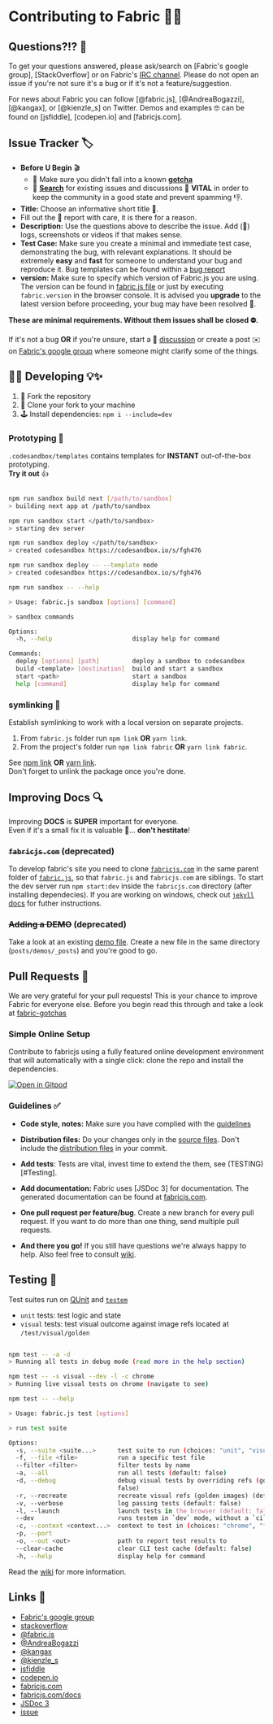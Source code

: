 # Contributing to Fabric 🎉🥳


## Questions?!? 🧐

To get your questions answered, please ask/search on [Fabric's google group], [StackOverflow] or on Fabric's [IRC channel](irc://irc.freenode.net/#fabric.js).
Please do not open an issue if you're not sure it's a bug or if it's not a feature/suggestion.

For news about Fabric you can follow [@fabric.js], [@AndreaBogazzi], [@kangax], or [@kienzle_s] on Twitter.
Demos and examples 🤓 can be found on [jsfiddle], [codepen.io] and [fabricjs.com].


## Issue Tracker 🏷️

- **Before U Begin** 🎬
  - 📌 Make sure you didn't fall into a known [**gotcha**](http://fabricjs.com/fabric-gotchas)
  - 🔎 [**Search**](https://github.com/fabricjs/fabric.js/search?q=&ref=cmdform&type=Issues) for existing issues and discussions 🔋 **VITAL** in order to keep the community in a good state and prevent spamming 👎.
- **Title:** 
   Choose an informative short title 🧿.
- Fill out the 🐛 report with care, it is there for a reason.
- **Description:** 
   Use the questions above to describe the issue. Add (📎) logs, screenshots or videos if that makes sense.
- **Test Case:** 
   Make sure you create a minimal and immediate test case, demonstrating the bug, with relevant explanations. It should be extremely **easy** and **fast** for someone to understand your bug and reproduce it. Bug templates can be found within a [bug report](https://github.com/fabricjs/fabric.js/issues/new?assignees=&labels=&template=bug_report.md)
- **version:** 
   Make sure to specify which version of Fabric.js you are using. The version can be found in [fabric.js file](https://github.com/fabricjs/fabric.js/blob/master/dist/fabric.js#L5) or just by executing `fabric.version` in the browser console. It is advised you **upgrade** to the latest version before proceeding, your bug may have been resolved 🦋.

**These are minimal requirements. Without them issues shall be closed ⛔.**

If it's not a bug **OR** if you're unsure, start a 🤠 [discussion](https://github.com/fabricjs/fabric.js/discussions) or create a post ✉️ on [Fabric's google group](groups.google.com/forum/?fromgroups#!forum/fabricjs) where someone might clarify some of the things.



## 🚧🎢 Developing 💡✨

1. 🍴 Fork the repository
1. 💾 Clone your fork to your machine
1. 🕹️ Install dependencies: `npm i --include=dev`

### Prototyping 🧭
`.codesandbox/templates` contains templates for **INSTANT** out-of-the-box prototyping.\
**Try it out** 👍

```bash

npm run sandbox build next [/path/to/sandbox]
> building next app at /path/to/sandbox

npm run sandbox start </path/to/sandbox>
> starting dev server

npm run sandbox deploy </path/to/sandbox>
> created codesandbox https://codesandbox.io/s/fgh476

npm run sandbox deploy -- --template node
> created codesandbox https://codesandbox.io/s/fgh476

npm run sandbox -- --help

> Usage: fabric.js sandbox [options] [command]

> sandbox commands

Options:
  -h, --help                      display help for command

Commands:
  deploy [options] [path]         deploy a sandbox to codesandbox
  build <template> [destination]  build and start a sandbox
  start <path>                    start a sandbox
  help [command]                  display help for command

```

### symlinking 🔮
Establish symlinking to work with a local version on separate projects.

1. From `fabric.js` folder run `npm link` **OR** `yarn link`.
1. From the project's folder run `npm link fabric` **OR** `yarn link fabric`.

See [npm link](https://docs.npmjs.com/cli/v8/commands/npm-link) **OR** [yarn link](https://yarnpkg.com/cli/link).\
Don't forget to unlink the package once you're done.


## Improving Docs 🔍

Improving **DOCS** is **SUPER** important for everyone.\
Even if it's a small fix it is valuable 💎... **don't hestitate**!

### ~~`fabricjs.com`~~ (deprecated)

To develop fabric's site you need to clone [`fabricjs.com`](https://github.com/fabricjs/fabricjs.com) in the same parent folder of [`fabric.js`](https://github.com/fabricjs/fabric.js), so that `fabric.js` and `fabricjs.com` are siblings.
To start the dev server run `npm start:dev` inside the `fabricjs.com` directory (after installing dependecies).
If you are working on windows, check out [`jekyll` docs](https://jekyllrb.com/docs/installation/) for futher instructions.

### ~~Adding a DEMO~~ (deprecated)
Take a look at an existing [demo file](https://github.com/fabricjs/fabricjs.com/blob/gh-pages/posts/demos/_posts/2020-2-15-custom-control-render.md).
Create a new file in the same directory (`posts/demos/_posts`) and you're good to go.



## Pull Requests 🚀

We are very grateful for your pull requests! This is your chance to improve Fabric for everyone else.
Before you begin read this through and take a look at [fabric-gotchas](http://fabricjs.com/fabric-gotchas)

### Simple Online Setup

Contribute to fabricjs using a fully featured online development environment that will automatically with a single click: clone the repo and install the dependencies.

[![Open in Gitpod](https://gitpod.io/button/open-in-gitpod.svg)](https://gitpod.io/from-referrer/)

### Guidelines ✅

- **Code style, notes:** Make sure you have complied with the [guidelines](https://github.com/fabricjs/fabric.js/wiki/How-to-contribute-to-Fabric#code-style-notes)

- **Distribution files:** Do your changes only in the [source files](https://github.com/fabricjs/fabric.js/tree/master/src). Don't include the [distribution files](https://github.com/fabricjs/fabric.js/tree/master/dist) in your commit.

- **Add tests**: Tests are vital, invest time to extend the them, see (TESTING)[#Testing].

- **Add documentation:** Fabric uses [JSDoc 3] for documentation. The generated documentation can be found at [fabricjs.com](http://fabricjs.com/docs).

- **One pull request per feature/bug**. Create a new branch for every pull request. If you want to do more than one thing, send multiple pull requests.

- **And there you go!** If you still have questions we're always happy to help. Also feel free to consult [wiki](https://github.com/fabricjs/fabric.js/wiki/How-to-contribute-to-Fabric).



## Testing 🧪
Test suites run on [QUnit](http://qunitjs.com/) and [`testem`](https://github.com/testem/testem)
- `unit` tests: test logic and state
- `visual` tests: test visual outcome against image refs located at `/test/visual/golden`

```bash

npm test -- -a -d
> Running all tests in debug mode (read more in the help section)

npm test -- -s visual --dev -l -c chrome
> Running live visual tests on chrome (navigate to see)

npm test -- --help

> Usage: fabric.js test [options]

> run test suite

Options:
  -s, --suite <suite...>      test suite to run (choices: "unit", "visual")
  -f, --file <file>           run a specific test file
  --filter <filter>           filter tests by name
  -a, --all                   run all tests (default: false)
  -d, --debug                 debug visual tests by overriding refs (golden images) in case of visual changes (default:
                              false)
  -r, --recreate              recreate visual refs (golden images) (default: false)
  -v, --verbose               log passing tests (default: false)
  -l, --launch                launch tests in the browser (default: false)
  --dev                       runs testem in `dev` mode, without a `ci` flag (default: false)
  -c, --context <context...>  context to test in (choices: "chrome", "firefox", "node", default: ["chrome","node"])
  -p, --port
  -o, --out <out>             path to report test results to
  --clear-cache               clear CLI test cache (default: false)
  -h, --help                  display help for command

```

Read the [wiki](https://github.com/fabricjs/fabric.js/wiki/How-to-contribute-to-Fabric#testing-fabric) for more information.


## Links 🚩

- [Fabric's google group](https://groups.google.com/forum/#!forum/fabricjs)
- [stackoverflow](http://stackoverflow.com/questions/tagged/fabricjs)
- [@fabric.js](https://twitter.com/fabricjs)
- [@AndreaBogazzi](https://twitter.com/AndreaBogazzi)
- [@kangax](https://twitter.com/kangax)
- [@kienzle_s](https://twitter.com/kienzle_s)
- [jsfiddle](http://jsfiddle.net/user/fabricjs/fiddles)
- [codepen.io](http://codepen.io/tag/fabricjs)
- [fabricjs.com](http://fabricjs.com/demos)
- [fabricjs.com/docs](http://fabricjs.com/docs)
- [JSDoc 3](http://usejsdoc.org/)
- [issue](https://github.com/fabric/fabric.js/issues)
